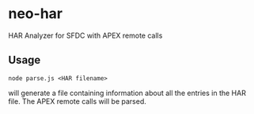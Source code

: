 # neo-har
HAR Analyzer for SFDC with APEX remote calls

## Usage

`node parse.js <HAR filename>`

will generate a file containing information about all the entries in the HAR file.
The APEX remote calls will be parsed.
